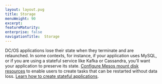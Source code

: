```yaml
---
layout: layout.pug
title: Storage
menuWeight: 90
excerpt:
featureMaturity:
enterprise: false
navigationTitle:  Storage
---
```


<!-- This source repo for this topic is https://github.com/dcos/dcos-docs -->


DC/OS applications lose their state when they terminate and are relaunched. In some contexts, for instance, if your application uses MySQL, or if you are using a stateful service like Kafka or Cassandra, you'll want your application to preserve its state. [Configure Mesos mount disk resources](/docs/1.9/storage/mount-disk-resources/) to enable users to create tasks that can be restarted without data loss. [Learn how to create stateful applications](/docs/1.9/storage/persistent-volume/).
